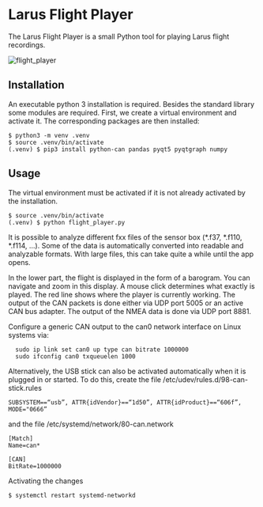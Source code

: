 Larus Flight Player
===================

The Larus Flight Player is a small Python tool for playing Larus flight recordings.

![flight_player](https://github.com/user-attachments/assets/0c8368e6-fc0d-484c-b3a2-e363310241fb)

Installation
------------

An executable python 3 installation is required. Besides the standard library some modules are required. First, 
we create a virtual environment and activate it. The corresponding packages are then installed:

```
$ python3 -m venv .venv
$ source .venv/bin/activate
(.venv) $ pip3 install python-can pandas pyqt5 pyqtgraph numpy
```

Usage
-----

The virtual environment must be activated if it is not already activated by the installation.

```
$ source .venv/bin/activate
(.venv) $ python flight_player.py
```

It is possible to analyze different fxx files of the sensor box (*.f37, *.f110, *.f114, ...). Some of the data is
automatically converted into readable and analyzable formats. With large files, this can take quite a while until 
the app opens.

In the lower part, the flight is displayed in the form of a barogram. You can navigate and zoom in this display. 
A mouse click determines what exactly is played. The red line shows where the player is currently working. The output 
of the CAN packets is done either via UDP port 5005 or an active CAN bus adapter. The output of the NMEA data is done 
via UDP port 8881.

Configure a generic CAN output to the can0 network interface on Linux systems via:  

      sudo ip link set can0 up type can bitrate 1000000
      sudo ifconfig can0 txqueuelen 1000

Alternatively, the USB stick can also be activated automatically when it is plugged in or started. To do this, create the file /etc/udev/rules.d/98-can-stick.rules

```
SUBSYSTEM==“usb”, ATTR{idVendor}==“1d50”, ATTR{idProduct}==“606f”, MODE="0666”
```
and the file /etc/systemd/network/80-can.network

```
[Match]
Name=can*

[CAN]
BitRate=1000000
```

Activating the changes 

```
$ systemctl restart systemd-networkd
```